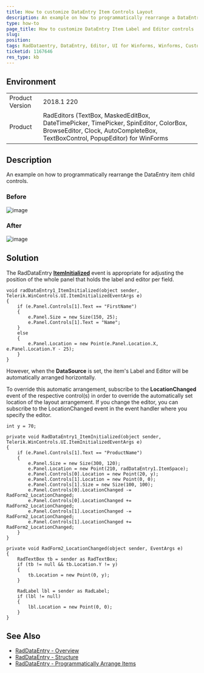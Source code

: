 ```yaml
---
title: How to customize DataEntry Item Controls Layout
description: An example on how to programmatically rearrange a DataEntry item's child controls.
type: how-to
page_title: How to customize DataEntry Item Label and Editor controls
slug: 
position: 
tags: RadDataentry, DataEntry, Editor, UI for Winforms, Winforms, Customize Editor, Customize Layout
ticketid: 1167646
res_type: kb
---
```


## Environment
<table>
	<tr>
		<td>Product Version</td>
		<td>2018.1 220</td>
	</tr>
	<tr>
		<td>Product</td>
		<td>RadEditors (TextBox, MaskedEditBox, DateTimePicker, TimePicker, SpinEditor, ColorBox, BrowseEditor, Clock, AutoCompleteBox, TextBoxControl, PopupEditor) for WinForms</td>
	</tr>
</table>


## Description
An example on how to programmatically rearrange the DataEntry item child controls.

### Before
![image](https://user-images.githubusercontent.com/3520532/40328052-049db63e-5d13-11e8-9ae8-f7d9983654ab.png)

### After
![image](https://user-images.githubusercontent.com/3520532/40328093-2fb7258a-5d13-11e8-9178-dadc9b379e7a.png)

## Solution

The RadDataEntry **[ItemInitialized](https://docs.telerik.com/devtools/winforms/api/html/e_telerik_wincontrols_ui_raddataentry_iteminitialized.htm)** event is appropriate for adjusting the position of the whole panel that holds the label and editor per field.  

```
void radDataEntry1_ItemInitialized(object sender, Telerik.WinControls.UI.ItemInitializedEventArgs e)
{
    if (e.Panel.Controls[1].Text == "FirstName")
    {
        e.Panel.Size = new Size(150, 25);
        e.Panel.Controls[1].Text = "Name";
    }
    else
    {
        e.Panel.Location = new Point(e.Panel.Location.X, e.Panel.Location.Y - 25);
    }
}
```

However, when the **DataSource** is set, the item's Label and Editor will be automatically arranged horizontally. 

To override this automatic arrangement, subscribe to the **LocationChanged** event of the respective control(s) in order to override the automatically set location of the layout arrangement. If you change the editor, you can subscribe to the LocationChanged event in the event handler where you specify the editor.


```
int y = 70;

private void RadDataEntry1_ItemInitialized(object sender, Telerik.WinControls.UI.ItemInitializedEventArgs e)
{
    if (e.Panel.Controls[1].Text == "ProductName")
    {
        e.Panel.Size = new Size(300, 120);
        e.Panel.Location = new Point(210, radDataEntry1.ItemSpace);
        e.Panel.Controls[0].Location = new Point(20, y);
        e.Panel.Controls[1].Location = new Point(0, 0);
        e.Panel.Controls[1].Size = new Size(100, 100);
        e.Panel.Controls[0].LocationChanged -= RadForm2_LocationChanged;
        e.Panel.Controls[0].LocationChanged += RadForm2_LocationChanged;
        e.Panel.Controls[1].LocationChanged -= RadForm2_LocationChanged;
        e.Panel.Controls[1].LocationChanged += RadForm2_LocationChanged;
    }
}

private void RadForm2_LocationChanged(object sender, EventArgs e)
{
    RadTextBox tb = sender as RadTextBox;
    if (tb != null && tb.Location.Y != y)
    {
        tb.Location = new Point(0, y);
    }

    RadLabel lbl = sender as RadLabel;
    if (lbl != null)
    {
        lbl.Location = new Point(0, 0);
    }
}

```


## See Also
- [RadDataEntry - Overview](https://docs.telerik.com/devtools/winforms/dataentry/dataentry)
- [RadDataEntry - Structure](https://docs.telerik.com/devtools/winforms/dataentry/control-element-structure-)
- [RadDataEntry - Programmatically Arrange Items](https://docs.telerik.com/devtools/winforms/dataentry/programmatically-arrange-items-)


